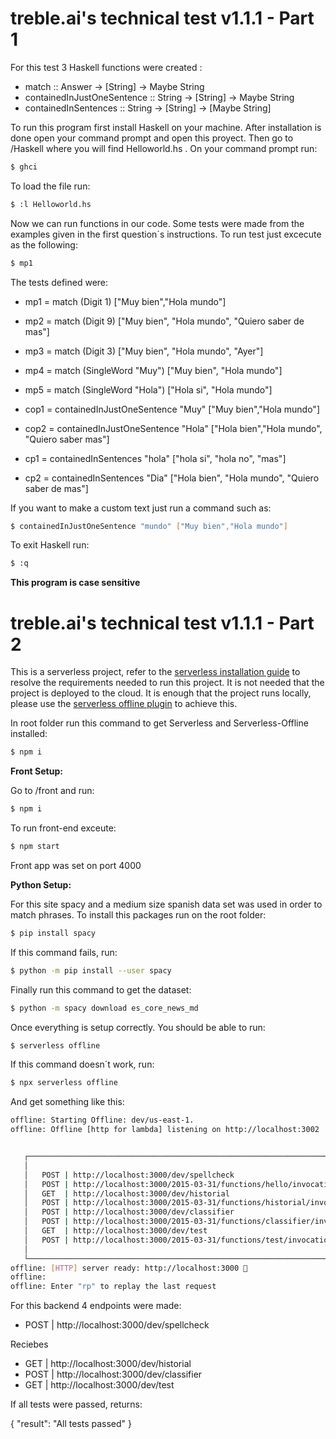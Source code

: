 # treble.ai's technical test v1.1.1 - Part 1
For this test 3 Haskell functions were created :
- match :: Answer -> [String] -> Maybe String
- containedInJustOneSentence :: String -> [String] -> Maybe String
- containedInSentences :: String -> [String] -> [Maybe String]

To run this program first install Haskell on your machine. After installation is done open your command prompt and open this proyect. Then go to /Haskell where you will find
Helloworld.hs . On your command prompt run:
```bash
$ ghci
```

To load the file run:

```bash
$ :l Helloworld.hs
```
Now we can run functions in our code. Some tests were made from the examples given in the first question´s instructions. To run test just excecute as the following:
```bash
$ mp1
```
The tests defined were:
- mp1 = match (Digit 1) ["Muy bien","Hola mundo"]
- mp2 = match (Digit 9) ["Muy bien", "Hola mundo", "Quiero saber de mas"]
- mp3 = match (Digit 3) ["Muy bien", "Hola mundo", "Ayer"]
- mp4 = match (SingleWord "Muy") ["Muy bien", "Hola mundo"]
- mp5 = match (SingleWord "Hola") ["Hola si", "Hola mundo"]

- cop1 = containedInJustOneSentence "Muy" ["Muy bien","Hola mundo"]
- cop2 = containedInJustOneSentence "Hola" ["Hola bien","Hola mundo", "Quiero saber mas"]

- cp1 = containedInSentences "hola" ["hola si", "hola no", "mas"]
- cp2 = containedInSentences "Dia" ["Hola bien", "Hola mundo", "Quiero saber de mas"]

If you want to make a custom text just run a command such as:
```bash
$ containedInJustOneSentence "mundo" ["Muy bien","Hola mundo"]
```
To exit Haskell run:
```bash
$ :q
```

**This program is case sensitive**

# treble.ai's technical test v1.1.1 - Part 2

This is a serverless project, refer to the [serverless installation guide](https://www.serverless.com/framework/docs/providers/aws/guide/installation/) to resolve the requirements needed to run this project. It is not needed that the project is deployed to the cloud. It is enough that the project runs locally, please use the [serverless offline plugin](https://www.npmjs.com/package/serverless-offline) to achieve this.

In root folder run this command to get Serverless and Serverless-Offline installed:
```bash
$ npm i
```
**Front Setup:**

Go to /front and run:
```bash
$ npm i
```
To run front-end exceute:
```bash
$ npm start
```

Front app was set on port 4000

**Python Setup:**

For this site spacy and a medium size spanish data set was used in order to match phrases. To install this packages run on the root folder:
```bash
$ pip install spacy
```
If this command fails, run:
```bash
$ python -m pip install --user spacy
```
Finally run this command to get the dataset:
```bash
$ python -m spacy download es_core_news_md
```
Once everything is setup correctly. You should be able to run:


```bash
$ serverless offline
```
If this command doesn´t work, run:
```bash
$ npx serverless offline
```
And get something like this:

```bash
offline: Starting Offline: dev/us-east-1.
offline: Offline [http for lambda] listening on http://localhost:3002


   ┌──────────────────────────────────────────────────────────────────────────────┐
   │                                                                              │
   │   POST | http://localhost:3000/dev/spellcheck                                │
   │   POST | http://localhost:3000/2015-03-31/functions/hello/invocations        │
   │   GET  | http://localhost:3000/dev/historial                                 │
   │   POST | http://localhost:3000/2015-03-31/functions/historial/invocations    │
   │   POST | http://localhost:3000/dev/classifier                                │
   │   POST | http://localhost:3000/2015-03-31/functions/classifier/invocations   │
   │   GET  | http://localhost:3000/dev/test                                      │
   │   POST | http://localhost:3000/2015-03-31/functions/test/invocations         │
   │                                                                              │
   └──────────────────────────────────────────────────────────────────────────────┘
offline: [HTTP] server ready: http://localhost:3000 🚀
offline:
offline: Enter "rp" to replay the last request

```

For this backend 4 endpoints were made:
- POST | http://localhost:3000/dev/spellcheck

Reciebes
- GET  | http://localhost:3000/dev/historial
- POST | http://localhost:3000/dev/classifier
- GET  | http://localhost:3000/dev/test

If all tests were passed, returns:

{
    "result": "All tests passed"
}
